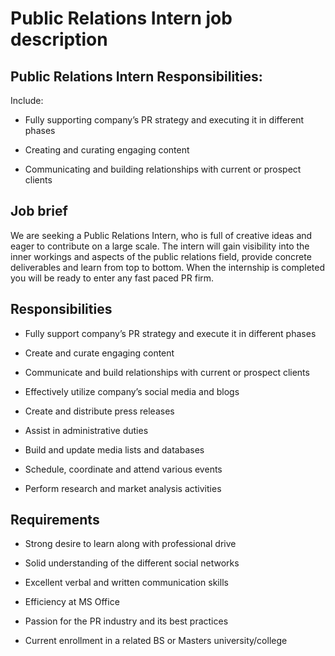 # Public Relations Intern job description


## Public Relations Intern Responsibilities:

Include:

* Fully supporting company’s PR strategy and executing it in different phases

* Creating and curating engaging content

* Communicating and building relationships with current or prospect clients


## Job brief

We are seeking a Public Relations Intern, who is full of creative ideas and eager to contribute on a large scale. The intern will gain visibility into the inner workings and aspects of the public relations field, provide concrete deliverables and learn from top to bottom. When the internship is completed you will be ready to enter any fast paced PR firm.


## Responsibilities

* Fully support company’s PR strategy and execute it in different phases

* Create and curate engaging content

* Communicate and build relationships with current or prospect clients

* Effectively utilize company’s social media and blogs

* Create and distribute press releases

* Assist in administrative duties

* Build and update media lists and databases

* Schedule, coordinate and attend various events

* Perform research and market analysis activities


## Requirements

* Strong desire to learn along with professional drive

* Solid understanding of the different social networks

* Excellent verbal and written communication skills

* Efficiency at MS Office

* Passion for the PR industry and its best practices

* Current enrollment in a related BS or Masters university/college
